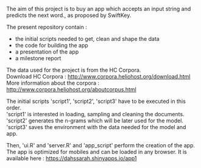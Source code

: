 The aim of this project is to buy an app which accepts an input string and predicts the next word., as proposed by SwiftKey.

The present repository contain :
   - the initial scripts needed to get, clean and shape the data 
   - the code for building the app
   - a presentation of the app
   - a milestone report

The data used for the project is from the HC Corpora.   
Download HC Corpora : http://www.corpora.heliohost.org/download.html   
More information about the corpora :  http://www.corpora.heliohost.org/aboutcorpus.html   

The initial scripts 'script1', 'script2', 'script3' have to be executed in this order.   
'script1' is interested in loading, sampling and cleaning the documents.  
'script2' generates the n-grams which will be later used for the model.   
'script3' saves the environment with the data needed for the model and app.

Then, 'ui.R' and 'server.R' and 'app_script' perform the creation of the app. The app is optimized for mobiles and can be loaded in any browser.
It is available here : https://dahssarah.shinyapps.io/app1



